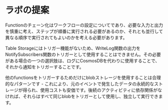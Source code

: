 # ラボの提案

Functionのチェーン化はワークフローの設定についてであり、必要な入力と出力を慎重に考え、ステップが順番に実行される必要があるのか、それとも並行して異なる順序で実行されてもよいのかを考える必要があります。

Table Storageにはトリガー機能がないため、WriteLog関数の出力をNotifySubscribers関数のトリガーとして使用することはできません。その必要がある場合の一つの選択肢は、ログにCosmosDBを代わりに使用することで、それから通知をトリガーすることです。

他のfunctionsをトリガーするためだけにblobストレージを使用することは合理的なパターンです - これにより、元のイベントで発生したデータの永続的なストレージが得られ、使用コストも安価です。後続のアクティビティに依存関係がなければ、それらはすべて同じblobをトリガーとして使用し、独立して実行できます。
